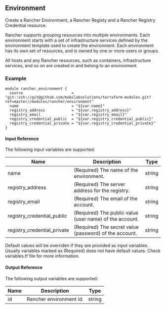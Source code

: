 ## Environment
Create a Rancher Environment, a Rancher Registy and a Rancher Registry Credential resource.

Rancher supports grouping resources into multiple environments. Each environment starts with a set of infrastructure services defined by the environment template used to create the environment. Each environment has its own set of resources, and is owned by one or more users or groups.

All hosts and any Rancher resources, such as containers, infrastructure services, and so on are created in and belong to an environment.

### Example
```hcl
module rancher_environment {
  source                      = "git::ssh://git@github.com/mobilabsolutions/terraform-modules.git?ref=master//modules/rancher/environment"
  name                        = "${var.name}"
  registry_address            = "${var.registry_address}"
  registry_email              = "${var.registry_email}"
  registry_credential_public  = "${var.registry_credential_public}"
  registry_credential_private = "${var.registry_credential_private}"
}
```

#### Input Reference
The following input variables are supported:

Name | Description | Type 
----------------- | --------- | -------- 
name  | (Required) The name of the environment. | string 
registry_address | (Required) The server address for the registry. | string 
registry_email | (Required) The email of the account. | string
registry_credential_public | (Required) The public value (user name) of the account. | string
registry_credential_private | (Required) The secret value (password) of the account. | string

Default values will be overriden if they are provided as input variables. Usually variables marked as (Required) does not have default values. Check variables.tf file for more information.


#### Output Reference
The following output variables are supported:

Name | Description | Type
----------------- | --------- | --------
id  | Rancher environment id. | string
